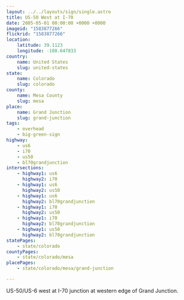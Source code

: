 ```yaml
---
layout: ../../layouts/sign/single.astro
title: US-50 West at I-70
date: 2005-05-01 00:00:00 +0000 +0000
imageid: "1583877266"
flickrid: "1583877266"
location:
    latitude: 39.1123
    longitude: -108.647833
country:
    name: United States
    slug: united-states
state:
    name: Colorado
    slug: colorado
county:
    name: Mesa County
    slug: mesa
place:
    name: Grand Junction
    slug: grand-junction
tags:
    - overhead
    - big-green-sign
highway:
    - us6
    - i70
    - us50
    - bl70grandjunction
intersections:
    - highway1: us6
      highway2: i70
    - highway1: us6
      highway2: us50
    - highway1: us6
      highway2: bl70grandjunction
    - highway1: i70
      highway2: us50
    - highway1: i70
      highway2: bl70grandjunction
    - highway1: us50
      highway2: bl70grandjunction
statePages:
    - state/colorado
countyPages:
    - state/colorado/mesa
placePages:
    - state/colorado/mesa/grand-junction

---
```

US-50/US-6 west at I-70 junction at western edge of Grand Junction.